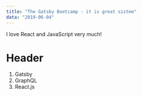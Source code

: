 ```yaml
---
title: "The Gatsby Bootcamp - it is great sistem"
data: "2019-06-04"
---
```


I love React and JavaScript very much!

# Header

1. Gatsby
2. GraphQL
3. React.js
